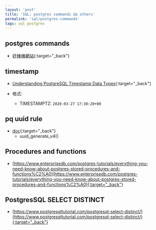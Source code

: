 ```yaml
---
layout: 'post'
title: 'SQL: postgres commands && others'
permalink: 'sql/postgres-commands'
tags: sql postgres
---
```


## postgres commands

- [好棒棒網站](https://www.postgresqltutorial.com/psql-commands/){:target="_back"}


## timestamp

- [Understanding PostgreSQL Timestamp Data Types](https://www.postgresqltutorial.com/postgresql-timestamp/){:target="_back"}

- 格式:
   -  TIMESTAMPTZ: `2020-03-27 17:30:20+00`

## pq uuid rule

- [doc](https://www.postgresql.org/docs/9.4/uuid-ossp.html){:target="_back"}
   - uuid_generate_v4()

## Procedures and functions 

- [https://www.enterprisedb.com/postgres-tutorials/everything-you-need-know-about-postgres-stored-procedures-and-functions%C2%A0](https://www.enterprisedb.com/postgres-tutorials/everything-you-need-know-about-postgres-stored-procedures-and-functions%C2%A0){:target="_back"}


## PostgresSQL SELECT DISTINCT

- [https://www.postgresqltutorial.com/postgresql-select-distinct/](https://www.postgresqltutorial.com/postgresql-select-distinct/){:target="_back"}